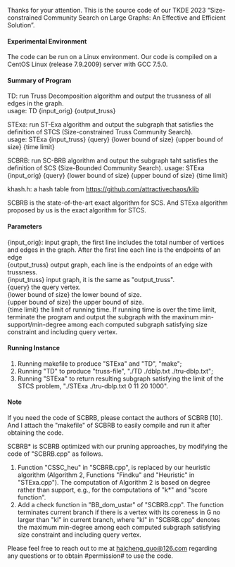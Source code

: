 Thanks for your attention. This is the source code of our TKDE 2023 “Size-constrained Community Search on Large Graphs: An Effective and Efficient Solution”.

#### Experimental Environment            
The code can be run on a Linux environment. Our code is compiled on a CentOS Linux (release 7.9.2009) server with GCC 7.5.0.

#### Summary of Program         
TD: run Truss Decomposition algorithm and output the trussness of all edges in the graph.   
    usage: TD {input_orig} {output_truss}        
    
STExa: run ST-Exa algorithm and output the subgraph that satisfies the definition of STCS (Size-constrained Truss Community Search).     
    usage: STExa {input_truss} {query} {lower bound of size} {upper bound of size} {time limit}
    
SCBRB: run SC-BRB algorithm and output the subgraph taht satisfies the definition of SCS (Size-Bounded Community Search).
    usage: STExa {input_orig} {query} {lower bound of size} {upper bound of size} {time limit}

khash.h: a hash table from https://github.com/attractivechaos/klib

SCBRB is the state-of-the-art exact algorithm for SCS. And STExa algorithm proposed by us is the exact algorithm for STCS.

#### Parameters      
{input_orig}: input graph, the first line includes the total number of vertices and edges in the graph. After the first line each line is the endpoints of an edge       
{output_truss} output graph, each line is the endpoints of an edge with trussness.           
{input_truss} input graph, it is the same as "output_truss".                    
{query} the query vertex.     
{lower bound of size} the lower bound of size.     
{upper bound of size} the upper bound of size.  
{time limit} the limit of running time. If running time is over the time limit, terminate the program and output the subgraph with the maxinum min-support/min-degree among each computed subgraph satisfying size constraint and including query vertex.

#### Running Instance   
1. Running makefile to produce "STExa" and "TD", "make";
2. Running "TD" to produce "truss-file", "./TD ./dblp.txt ./tru-dblp.txt";
3. Running "STExa" to return resulting subgraph satisfying the limit of the STCS problem, "./STExa ./tru-dblp.txt 0 11 20 1000".

#### Note
If you need the code of SCBRB, please contact the authors of SCBRB [10]. And I attach the "makefile" of SCBRB to easily compile and run it after obtaining the code.

SCBRB* is SCBRB optimized with our pruning approaches, by modifying the code of "SCBRB.cpp" as follows. 
1. Function "CSSC_heu" in "SCBRB.cpp", is replaced by our heuristic algorithm (Algorithm 2, Functions "Findku" and "Heuristic" in "STExa.cpp"). The computation of Algorithm 2 is based on degree rather than support, e.g., for the computations of "k*" and "score function". 
2. Add a check function in "BB_dom_ustar" of "SCBRB.cpp". The function terminates current branch if there is a vertex with its coreness in G no larger than "kl" in current branch, where "kl" in "SCBRB.cpp" denotes the maximum min-degree among each computed subgraph satisfying size constraint and including query vertex.

Please feel free to reach out to me at haicheng_guo@126.com regarding any questions or to obtain #permission# to use the code.
